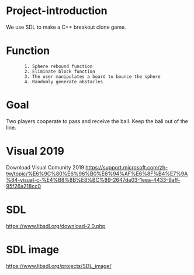 # Project-introduction
We use SDL to make a C++ breakout clone game.

# Function  
           1. Sphere rebound function
           2. Eliminate block function
           3. The user manipulates a board to bounce the sphere
           4. Randomly generate obstacles
           
# Goal 
Two players cooperate to pass and receive the ball. Keep the ball out of the line.

# Visual 2019 
Download Visual Comunity 2019
https://support.microsoft.com/zh-tw/topic/%E6%9C%80%E6%96%B0%E6%94%AF%E6%8F%B4%E7%9A%84-visual-c-%E4%B8%8B%E8%BC%89-2647da03-1eea-4433-9aff-95f26a218cc0

# SDL 
https://www.libsdl.org/download-2.0.php

# SDL image
https://www.libsdl.org/projects/SDL_image/
